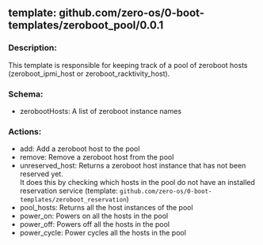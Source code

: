## template: github.com/zero-os/0-boot-templates/zeroboot_pool/0.0.1

### Description:

This template is responsible for keeping track of a pool of zeroboot hosts (zeroboot_ipmi_host or zeroboot_racktivity_host).

### Schema:

- zerobootHosts: A list of zeroboot instance names

### Actions:

- add: Add a zeroboot host to the pool
- remove: Remove a zeroboot host from the pool
- unreserved_host: Returns a zeroboot host instance that has not been reserved yet.  
It does this by checking which hosts in the pool do not have an installed reservation service (template: `github.com/zero-os/0-boot-templates/zeroboot_reservation`)
- pool_hosts: Returns all the host instances of the pool
- power_on: Powers on all the hosts in the pool
- power_off: Powers off all the hosts in the pool
- power_cycle: Power cycles all the hosts in the pool
